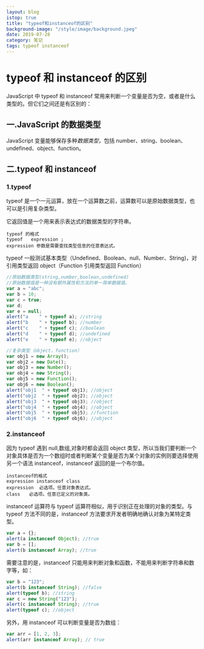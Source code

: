 ```yaml
---
layout: blog
istop: true
title: "typeof和instanceof的区别"
background-image: "/style/image/background.jpeg"
date: 2019-07-28
category: 笔记
tags: typeof instanceof
---
```


# typeof 和 instanceof 的区别

JavaScript 中 typeof 和 instanceof 常用来判断一个变量是否为空，或者是什么类型的。但它们之间还是有区别的：

## 一.JavaScript 的数据类型

JavaScript 变量能够保存多种*数据类型*，包括 number、string、boolean、undefined、object、function。

## 二.typeof 和 instanceof

### 1.typeof

typeof 是一个一元运算，放在一个运算数之前，运算数可以是原始数据类型，也可以是引用复杂类型。

它返回值是一个用来表示表达式的数据类型的字符串。

```
typeof 的格式
typeof   expression ;
expression 参数是需要查找类型信息的任意表达式。
```

typeof 一般测试基本类型（Undefined、Boolean、null、Number、String)，对引用类型返回 object（Function 引用类型返回 Function）

```javascript
//原始数据类型(string,number,boolean,undefined)
//原始数据值是一种没有额外属性和方法的单一简单数据值。
var a = "abc";
var b = 10;
var c = true;
var d;
var e = null;
alert("a 	" + typeof a); //string
alert("b 	" + typeof b); //number
alert("c 	" + typeof c); //boolean
alert("d 	" + typeof d); //undefined
alert("e 	" + typeof e); //object

//复杂类型（object，function）
var obj1 = new Array();
var obj2 = new Date();
var obj3 = new Number();
var obj4 = new String();
var obj5 = new Function();
var obj6 = new Boolean();
alert("obj1  " + typeof obj1); //object
alert("obj2  " + typeof obj2); //object
alert("obj3  " + typeof obj3); //object
alert("obj4  " + typeof obj4); //object
alert("obj5  " + typeof obj5); //function
alert("obj6  " + typeof obj6); //object
```

### 2.instanceof

因为 typeof 遇到 null,数组,对象时都会返回 object 类型，所以当我们要判断一个对象具体是否为一个数组时或者判断某个变量是否为某个对象的实例则要选择使用另一个语法 instanceof，instanceof 返回的是一个布尔值。

```
instanceof的格式
expression instanceof class
expression  必选项。任意对象表达式。
class　　必选项。任意已定义的对象类。
```

instanceof 运算符与 typeof 运算符相似，用于识别正在处理的对象的类型。与 typeof 方法不同的是，instanceof 方法要求开发者明确地确认对象为某特定类型。

```javascript
var a = {};
alert(a instanceof Object); //true
var b = [];
alert(b instanceof Array); //true
```

需要注意的是，instanceof 只能用来判断对象和函数，不能用来判断字符串和数字等，如：

```javascript
var b = "123";
alert(b instanceof String); //false
alert(typeof b); //string
var c = new String("123");
alert(c instanceof String); //true
alert(typeof c); //object
```

另外，用 instanceof 可以判断变量是否为数组：

```javascript
var arr = [1, 2, 3];
alert(arr instanceof Array); // true
```
